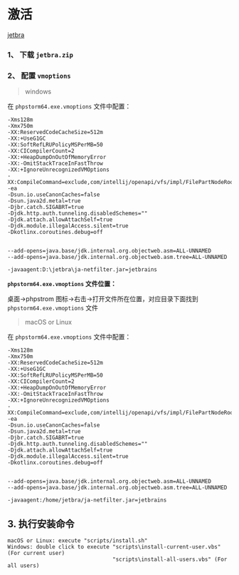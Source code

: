 # 激活

[jetbra](https://3.jetbra.in/)

### 1、 下载 `jetbra.zip`

### 2、 配置 `vmoptions` 

> windows 

在 `phpstorm64.exe.vmoptions` 文件中配置：

``` 
-Xms128m
-Xmx750m
-XX:ReservedCodeCacheSize=512m
-XX:+UseG1GC
-XX:SoftRefLRUPolicyMSPerMB=50
-XX:CICompilerCount=2
-XX:+HeapDumpOnOutOfMemoryError
-XX:-OmitStackTraceInFastThrow
-XX:+IgnoreUnrecognizedVMOptions
-XX:CompileCommand=exclude,com/intellij/openapi/vfs/impl/FilePartNodeRoot,trieDescend
-ea
-Dsun.io.useCanonCaches=false
-Dsun.java2d.metal=true
-Djbr.catch.SIGABRT=true
-Djdk.http.auth.tunneling.disabledSchemes=""
-Djdk.attach.allowAttachSelf=true
-Djdk.module.illegalAccess.silent=true
-Dkotlinx.coroutines.debug=off


--add-opens=java.base/jdk.internal.org.objectweb.asm=ALL-UNNAMED
--add-opens=java.base/jdk.internal.org.objectweb.asm.tree=ALL-UNNAMED

-javaagent:D:\jetbra\ja-netfilter.jar=jetbrains
```

**`phpstorm64.exe.vmoptions` 文件位置：**

桌面->phpstrom 图标->右击->打开文件所在位置，对应目录下面找到 `phpstorm64.exe.vmoptions` 文件

> macOS or Linux

在 `phpstorm64.exe.vmoptions` 文件中配置：

``` 
-Xms128m
-Xmx750m
-XX:ReservedCodeCacheSize=512m
-XX:+UseG1GC
-XX:SoftRefLRUPolicyMSPerMB=50
-XX:CICompilerCount=2
-XX:+HeapDumpOnOutOfMemoryError
-XX:-OmitStackTraceInFastThrow
-XX:+IgnoreUnrecognizedVMOptions
-XX:CompileCommand=exclude,com/intellij/openapi/vfs/impl/FilePartNodeRoot,trieDescend
-ea
-Dsun.io.useCanonCaches=false
-Dsun.java2d.metal=true
-Djbr.catch.SIGABRT=true
-Djdk.http.auth.tunneling.disabledSchemes=""
-Djdk.attach.allowAttachSelf=true
-Djdk.module.illegalAccess.silent=true
-Dkotlinx.coroutines.debug=off


--add-opens=java.base/jdk.internal.org.objectweb.asm=ALL-UNNAMED
--add-opens=java.base/jdk.internal.org.objectweb.asm.tree=ALL-UNNAMED

-javaagent:/home/jetbra/ja-netfilter.jar=jetbrains
```

## 3. 执行安装命令

```
macOS or Linux: execute "scripts/install.sh"
Windows: double click to execute "scripts\install-current-user.vbs" (For current user)
                                 "scripts\install-all-users.vbs" (For all users)
```